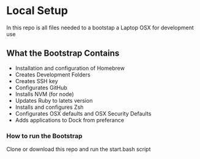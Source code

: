 # Local Setup

In this repo is all files needed to a bootstap a Laptop OSX for development use

## What the Bootstrap Contains

* Installation and configuration of Homebrew
* Creates Development Folders
* Creates SSH key
* Configurates GitHub
* Installs NVM (for node)
* Updates Ruby to latets version
* Installs and configures Zsh
* Configurates OSX defaults and OSX Security Defaults
* Adds applications to Dock from preferance

### How to run the Bootstrap
Clone or download this repo and run the start.bash script
